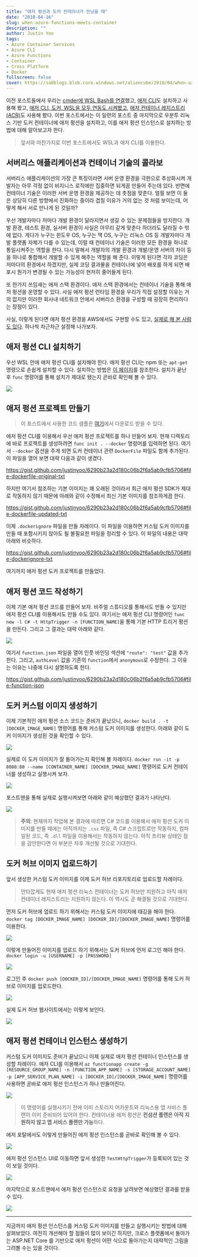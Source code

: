 ```yaml
---
title: "애저 펑션과 도커 컨테이너가 만났을 때"
date: "2018-04-16"
slug: when-azure-functions-meets-container
description: ""
author: Justin Yoo
tags:
- Azure Container Services
- Azure CLI
- Azure Functions
- Container
- Cross Platform
- Docker
fullscreen: false
cover: https://sa0blogs.blob.core.windows.net/aliencube/2018/04/when-azure-functions-meets-container-00.png
---
```


이전 포스트들에서 우리는 [cmder에 WSL Bash를 연결](https://blog.aliencube.org/ko/2018/04/05/wsl-bash-on-cmder/)했고, [애저 CLI](https://blog.aliencube.org/ko/2018/04/06/azure-cli-101/)도 설치하고 사용해 봤고, [애저 CLI, 도커, WSL을 모두 연동도 시켜봤고](https://blog.aliencube.org/ko/2018/04/11/running-docker-and-azure-cli-from-wsl/), [애저 컨테이너 레지스트리 (ACR)](https://blog.aliencube.org/ko/2018/04/13/azure-container-registry-101/)도 사용해 봤다. 이번 포스트에서는 이 일련의 포스트 중 마지막으로 우분투 리눅스 기반 도커 컨테이너에 애저 펑션을 설치하고, 이를 애저 펑션 인스턴스로 설치하는 방법에 대해 알아보고자 한다.

> 앞서와 마찬가지로 이번 포스트에서도 WSL과 애저 CLI를 이용한다.

## 서버리스 애플리케이션과 컨테이너 기술의 콜라보

서버리스 애플리케이션의 가장 큰 특징이라면 서버 운영 환경을 극한으로 추상화시켜 개발자는 아무 걱정 없이 비지니스 로직에만 집중하면 되게끔 만들어 주는데 있다. 반면에 컨테이너 기술은 이러한 서버 운영 환경을 제공하는 데 촛점을 맞춘다. 얼필 보면 이 둘은 상당히 다른 방향에서 진화하는 중이라 겹칠 이유가 거의 없는 것 처럼 보이는데, 어떻게 해서 서로 만나게 된 것일까?

우선 개발자마다 저마다 개발 환경이 달라지면서 생길 수 있는 문제점들을 방지한다. 개발 환경, 테스트 환경, 실서버 환경이 사실은 아무리 같게 맞춘다 하더라도 달라질 수 밖에 없다. 게다가 누구는 윈도우 OS, 누구는 맥 OS, 누구는 리눅스 OS 등 개발자마다 개발 플랫폼 자체가 다를 수 있는데, 이럴 때 컨테이너 기술은 이러한 모든 환경을 하나로 통일시켜주는 역할을 한다. 다시 말해서 개발자의 개발 환경과 개발/운영 서버의 차이 등을 하나로 통합해서 개발할 수 있게 해주는 역할을 해 준다. 이렇게 된다면 각자 코딩은 저마다의 환경에서 하겠지만, 실제 코딩 결과물을 컨테이너에 넣어 배포를 하게 되면 배포시 뭔가가 변경될 수 있는 가능성이 현저히 줄어들게 된다.

또 한가지 쓰임새는 애저 스택 환경이다. 애저 스택 환경에서는 컨테이너 기술을 통해 애저 펑션을 운영할 수 있다. 사실 애저 펑션 런타임 환경을 우리가 직접 설정할 이유는 거의 없지만 이러한 회사내 네트워크 안에서 서버리스 환경을 구성할 때 굉장히 편리하다는 장점이 있다.

사실, 이렇게 된다면 애저 펑션 환경을 AWS에서도 구현할 수도 있고, [실제로 해 본 사람도 있다](https://blog.wille-zone.de/post/run-azure-functions-in-docker/). 하나씩 차근차근 설정해 나가보자.

## 애저 펑션 CLI 설치하기

우선 WSL 안에 애저 펑션 CLI를 설치해야 한다. 애저 펑션 CLI는 npm 또는 `apt-get` 명령으로 손쉽게 설치할 수 있다. 설치하는 방법은 [이 페이지](https://github.com/Azure/azure-functions-core-tools)를 참조한다. 설치가 끝난 후 `func` 명령어를 통해 설치가 제대로 됐는지 곧바로 확인해 볼 수 있다.

![](https://sa0blogs.blob.core.windows.net/aliencube/2018/04/when-azure-functions-meets-container-01.png)

## 애저 펑션 프로젝트 만들기

> 이 포스트에서 사용한 코드 샘플은 [여기](https://github.com/devkimchi/Azure-Functions-in-Container-Sample)에서 다운로드 받을 수 있다.

애저 펑션 CLI를 이용해서 우선 애저 펑션 프로젝트를 하나 만들어 보자. 현재 디렉토리에 바로 프로젝트를 생성하려면 `func init . --docker` 명령어를 입력하면 된다. 여기서 `--docker` 옵션을 주게 되면 도커 컨테이너 관련 `DockerFile` 파일도 함께 추가된다. 이 파일을 열어 보면 대략 다음과 같이 생겼다.

https://gist.github.com/justinyoo/6290b23a2d180c06b2f6a5ab9cfb5706#file-dockerfile-original-txt

하지만 여기서 참조하는 기본 이미지는 꽤 오래된 것이라서 최근 애저 펑션 SDK가 제대로 작동하지 않기 때문에 아래와 같이 수정해서 최신 기본 이미지를 참조하게끔 한다.

https://gist.github.com/justinyoo/6290b23a2d180c06b2f6a5ab9cfb5706#file-dockerfile-updated-txt

이제 `.dockerignore` 파일을 만들 차례이다. 이 파일을 이용하면 커스텀 도커 이미지를 만들 때 포함시키지 않아도 될 불필요한 파일을 정리할 수 있다. 이 파일의 내용은 대략 아래와 비슷하다.

https://gist.github.com/justinyoo/6290b23a2d180c06b2f6a5ab9cfb5706#file-dockerignore-txt

여기까지 애저 펑션 도커 프로젝트를 만들었다.

## 애저 펑션 코드 작성하기

이제 기본 애저 펑션 코드를 만들어 보자. 비주얼 스튜디오를 통해서도 만들 수 있지만 애저 펑션 CLI를 이용해서도 만들 수도 있다. 여기서는 애저 펑션 CLI 명령어인 `func new -l C# -t HttpTrigger -n [FUNCTION_NAME]`을 통해 기본 HTTP 트리거 펑션을 만든다. 그리고 그 결과는 대략 아래와 같다.

![](https://sa0blogs.blob.core.windows.net/aliencube/2018/04/when-azure-functions-meets-container-02.png)

여기서 `function.json` 파일을 열어 인풋 바인딩 섹션에 `"route": "test"` 값을 추가한다. 그리고, `authLevel` 값을 기존의 `function`에서 `anonymous`로 수정한다. 그 이유는 이유는 나중에 다시 설명하도록 한다.

https://gist.github.com/justinyoo/6290b23a2d180c06b2f6a5ab9cfb5706#file-function-json

## 도커 커스텀 이미지 생성하기

이제 기본적인 애저 펑션 소스 코드는 준비가 끝났으니, `docker build . -t [DOCKER_IMAGE_NAME]` 명령어를 통해 커스텀 도커 이미지를 생성한다. 아래와 같이 도커 이미지가 생성된 것을 확인할 수 있다.

![](https://sa0blogs.blob.core.windows.net/aliencube/2018/04/when-azure-functions-meets-container-03.png)

실제로 이 도커 이미지가 잘 돌아가는지 확인해 볼 차례이다. `docker run -it -p 8080:80 --name [CONTAINER_NAME] [DOCKER_IMAGE_NAME]` 명령어로 도커 컨테이너를 생성하고 실행시켜 보자.

![](https://sa0blogs.blob.core.windows.net/aliencube/2018/04/when-azure-functions-meets-container-04.png)

포스트맨을 통해 실제로 실행시켜보면 아래와 같이 예상했던 결과가 나타난다.

![](https://sa0blogs.blob.core.windows.net/aliencube/2018/04/when-azure-functions-meets-container-05.png)

> **주의**: 현재까지 작업해 본 결과에 따르면 C# 코드를 이용해서 애저 펑션 도커 이미지를 만들 때에는 아직까지는 `.csx` 파일, 즉 C# 스크립트로만 작동하지, 컴파일된 코드, 즉 `.dll` 파일을 이용해서는 작동하지 않는다. 아직 프리뷰 상태인 점을 감안한다면 이 부분은 차후 개선될 것으로 기대한다.

## 도커 허브 이미지 업로드하기

앞서 생성한 커스텀 도커 이미지를 이제 도커 허브 리포지토리로 업로드할 차례이다.

> 안타깝게도 현재 애저 펑션 리눅스 컨테이너는 도커 허브만 지원하고 아직 애저 컨테이너 레지스트리는 지원하지 않는다. 이 역시도 곧 해결될 것으로 기대한다.

먼저 도커 허브에 업로드 하기 위해서는 커스텀 도커 이미지에 태깅을 해야 한다. `docker tag [DOCKER_IMAGE_NAME] [DOCKER_ID]/[DOCKER_IMAGE_NAME]` 명령어를 이용한다.

![](https://sa0blogs.blob.core.windows.net/aliencube/2018/04/when-azure-functions-meets-container-06.png)

이렇게 만들어진 이미지를 업로드 하기 위해서는 도커 허브에 먼저 로그인 해야 한다. `docker login -u [USERNAME] -p [PASSWORD]`

![](https://sa0blogs.blob.core.windows.net/aliencube/2018/04/when-azure-functions-meets-container-07.png)

로그인 후 `docker push [DOCKER_ID]/[DOCKER_IMAGE_NAME]` 명령어를 통해 도커 허브로 이미지를 업로드한다.

![](https://sa0blogs.blob.core.windows.net/aliencube/2018/04/when-azure-functions-meets-container-08.png)

실제 도커 허브 웹사이트에서는 이렇게 보인다.

![](https://sa0blogs.blob.core.windows.net/aliencube/2018/04/when-azure-functions-meets-container-09.png)

## 애저 펑션 컨테이너 인스턴스 생성하기

커스텀 도커 이미지도 준비가 끝났으니 이제 실제로 애저 펑션 컨테이너 인스턴스를 생성할 차례이다. 애저 CLI를 이용해서 `az functionapp create -g [RESOURCE_GROUP_NAME] -n [FUNCTION_APP_NAME] -s [STORAGE_ACCOUNT_NAME] -p [APP_SERVICE_PLAN_NAME] -i [DOCKER_ID]/[DOCKER_IMAGE_NAME]` 명령어를 사용하면 곧바로 애저 펑션 인스턴스가 하나 만들어진다.

![](https://sa0blogs.blob.core.windows.net/aliencube/2018/04/when-azure-functions-meets-container-10.png)

> 이 명령어를 실행시키기 전에 이미 스토리지 어카운트와 리눅스용 앱 서비스 플랜이 이미 준비되어 있어야 한다. 컨테이너용 애저 펑션은 **컨섬션 플랜은 아직 지원하지 않고 앱 서비스 플랜만 가능**하다.

애저 포탈에서도 이렇게 만들어진 애저 펑션 인스턴스를 곧바로 확인해 볼 수 있다.

![](https://sa0blogs.blob.core.windows.net/aliencube/2018/04/when-azure-functions-meets-container-11.png)

애저 펑션 인스턴스 UI로 이동하면 앞서 생성한 `TestHttpTrigger`가 등록되어 있는 것이 보일 것이다.

![](https://sa0blogs.blob.core.windows.net/aliencube/2018/04/when-azure-functions-meets-container-12.png)

마지막으로 포스트맨에서 애저 펑션 인스턴스로 요청을 날려보면 예상했던 결과를 받을 수 있다.

![](https://sa0blogs.blob.core.windows.net/aliencube/2018/04/when-azure-functions-meets-container-13.png)

* * *

지금까지 애저 펑션 인스턴스를 커스텀 도커 이미지를 만들고 실행시키는 방법에 대해 살펴보았다. 여전히 개선해야 할 점들이 많이 보이긴 하지만, 크로스 플랫폼에서 돌아가는 ASP.NET Core 를 기반으로 애저 펑션이 어떤 식으로 돌아가는지 대략적인 그림을 그려볼 수는 있을 것이다.
